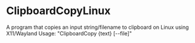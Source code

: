 # ClipboardCopyLinux
A program that copies an input string/filename to clipboard on Linux using X11/Wayland
Usage: "ClipboardCopy {text} [--file]"

